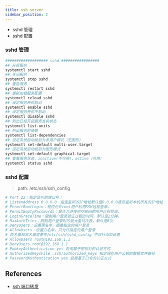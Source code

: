 ```yaml
---
title: ssh server
sidebar_position: 2
---
```


- sshd 管理
- sshd 配置


### sshd 管理

```bash
################### sshd #################
## 开启服务
systemctl start sshd   
## 关闭服务
systemctl stop sshd    
## 重启服务
systemctl restart sshd 
## 重新加载服务配置
systemctl reload sshd  
## 设定服务开机启动
systemctl enable sshd  
## 设定服务开机不启动
systemctl disable sshd 
## 列出已经开启服务当前状态
systemctl list-units
## 列出服务的倚赖
systemctl list-dependencies 
## 设定系统启动级别为多用户模式（无图形）
systemctl set-default multi-user.target 
## 设定系统启动级别为图形模式
systemctl set-default graphical.target 
## 查看服务状态，inactive(不可用)，active（可用） 
systemctl status sshd  
```





### sshd 配置 

> path: /etc/ssh/ssh_config

```yaml
# Port 22：指定监听的端口号；
# ListenAddress 0.0.0.0：指定监听的IP地址默认值0.0.0.0表示监听本机所有的IP地址。
# PermitRootLogin：是否允许root用户利用SSH远程登录。
# PermitEmptyPasswords：是否允许使用空密码的用户远程登录。
# LoginGraceTime：限制用户登录验证过程的时间，默认是2分钟。
# MaxAuthTries：限制用户登录时的最大重试次数，默认是6次
# DenyUsers：设置黑名单，拒绝指定的用户登录
# AllowUsers：设置白名单，只允许指定的用户登录
# 白名单和黑名单需要在/etc/ssh/sshd_config 中自行添加设置
# AllowUsers root@192.168.1.1
# DenyUsers root@192.168.1.1
# PubkeyAuthentication yes 启用基于密钥对的认证方式
# AuthorizedKeysFile .ssh/authorized_keys 指定保存用户公钥的数据文件路径
# PasswordAuthentication yes 启用基于口令的认证方式
```






## References

- [ssh 端口转发](https://kionf.com/2017/01/09/linux-ssh/)
